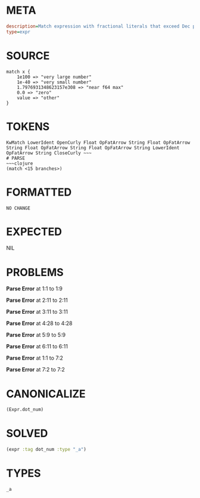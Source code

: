 # META
~~~ini
description=Match expression with fractional literals that exceed Dec precision
type=expr
~~~
# SOURCE
~~~roc
match x {
    1e100 => "very large number"
    1e-40 => "very small number"
    1.7976931348623157e308 => "near f64 max"
    0.0 => "zero"
    value => "other"
}
~~~
# TOKENS
~~~text
KwMatch LowerIdent OpenCurly Float OpFatArrow String Float OpFatArrow String Float OpFatArrow String Float OpFatArrow String LowerIdent OpFatArrow String CloseCurly ~~~
# PARSE
~~~clojure
(match <15 branches>)
~~~
# FORMATTED
~~~roc
NO CHANGE
~~~
# EXPECTED
NIL
# PROBLEMS
**Parse Error**
at 1:1 to 1:9

**Parse Error**
at 2:11 to 2:11

**Parse Error**
at 3:11 to 3:11

**Parse Error**
at 4:28 to 4:28

**Parse Error**
at 5:9 to 5:9

**Parse Error**
at 6:11 to 6:11

**Parse Error**
at 1:1 to 7:2

**Parse Error**
at 7:2 to 7:2

# CANONICALIZE
~~~clojure
(Expr.dot_num)
~~~
# SOLVED
~~~clojure
(expr :tag dot_num :type "_a")
~~~
# TYPES
~~~roc
_a
~~~
